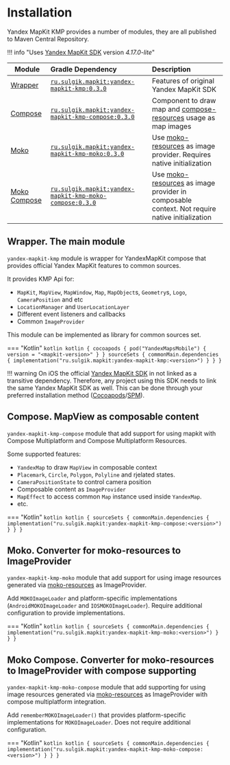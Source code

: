 # Installation

Yandex MapKit KMP provides a number of modules, they are all published to Maven Central Repository.

!!! info "Uses [Yandex MapKit SDK](https://yandex.ru/dev/mapkit/doc/ru/) version *4.17.0-lite*"

| Module	                                                                                               | Gradle Dependency                                                                                                                            | Description                                                                                                                                              |
|-------------------------------------------------------------------------------------------------------|:---------------------------------------------------------------------------------------------------------------------------------------------|:---------------------------------------------------------------------------------------------------------------------------------------------------------|
| [Wrapper](https://github.com/SuLG-ik/yandex-mapkit-kmp/tree/main/yandex-mapkit-kmp)                   | [`ru.sulgik.mapkit:yandex-mapkit-kmp:0.3.0`](https://search.maven.org/artifact/ru.sulgik.mapkit/yandex-mapkit-kmp)                           | Features of original Yandex MapKit SDK                                                                                                                   |
| [Compose](https://github.com/SuLG-ik/yandex-mapkit-kmp/tree/main/yandex-mapkit-kmp-compose)           | [`ru.sulgik.mapkit:yandex-mapkit-kmp-compose:0.3.0`](https://search.maven.org/artifact/ru.sulgik.mapkit/yandex-mapkit-kmp-compose)           | Component to draw map and [compose-resources](https://www.jetbrains.com/help/kotlin-multiplatform-dev/compose-images-resources.html) usage as map images |
| [Moko](https://github.com/SuLG-ik/yandex-mapkit-kmp/tree/main/yandex-mapkit-kmp-moko)                 | [`ru.sulgik.mapkit:yandex-mapkit-kmp-moko:0.3.0`](https://search.maven.org/artifact/ru.sulgik.mapkit/yandex-mapkit-kmp-moko)                 | Use [moko-resources](https://github.com/icerockdev/moko-resources) as image provider. Requires native initialization                                     |
| [Moko Compose](https://github.com/SuLG-ik/yandex-mapkit-kmp/tree/main/yandex-mapkit-kmp-moko-compose) | [`ru.sulgik.mapkit:yandex-mapkit-kmp-moko-compose:0.3.0`](https://search.maven.org/artifact/ru.sulgik.mapkit/yandex-mapkit-kmp-moko-compose) | Use [moko-resources](https://github.com/icerockdev/moko-resources) as image provider in composable context. Not require native initialization            |

## Wrapper. The main module

`yandex-mapkit-kmp` module is wrapper for YandexMapKit compose that provides official Yandex MapKit
features to common sources.

It provides KMP Api for:

- `MapKit`, `MapView`, `MapWindow`, `Map`, `MapObject`s, `Geometry`s, `Logo`, `CameraPosition` and etc
- `LocationManager` and `UserLocationLayer`
- Different event listeners and callbacks
- Common `ImageProvider`

This module can be implemented as library for common sources set.

=== "Kotlin"
    ``` kotlin
    kotlin {
        cocoapods {
            pod("YandexMapsMobile") {
              version = "<mapkit-version>"
            }
        }
        sourceSets {
            commonMain.dependencies {
                implementation("ru.sulgik.mapkit:yandex-mapkit-kmp:<version>")
            }
        }
    }
    ```

!!! warning
    On iOS the
    official [Yandex MapKit SDK](https://yandex.ru/dev/mapkit/doc/ru/ios/generated/getting_started) in
    not linked as a transitive dependency. Therefore, any project using this SDK needs to link the same
    Yandex MapKit SDK as well. This can be done through your preferred installation
    method ([Cocoapods](https://kotlinlang.org/docs/native-cocoapods.html)/[SPM](https://kotlinlang.org/docs/native-spm.html#project-configuration-options)).

## Compose. MapView as composable content

`yandex-mapkit-kmp-compose` module that add support for using mapkit with Compose Multiplatform 
and Compose Multiplatform Resources.

Some supported features:

- `YandexMap` to draw `MapView` in composable context
- `Placemark`, `Circle`, `Polygon`, `Polyline` and rjelated states.
- `CameraPositionState` to control camera position
- Composable content as `ImageProvider` 
- `MapEffect` to access common `Map` instance used inside `YandexMap`.
- etc.

=== "Kotlin"
    ``` kotlin
    kotlin {
        sourceSets {
            commonMain.dependencies {
                implementation("ru.sulgik.mapkit:yandex-mapkit-kmp-compose:<version>")
            }
        }
    }
    ```

## Moko. Converter for moko-resources to ImageProvider

`yandex-mapkit-kmp-moko` module that add support for using image resources generated 
via [moko-resources](https://github.com/icerockdev/moko-resources) as ImageProvider.

Add `MOKOImageLoader` and platform-specific implementations (`AndroidMOKOImageLoader` 
and `IOSMOKOImageLoader`). Require additional configuration to provide implementations.

=== "Kotlin"
    ``` kotlin
    kotlin {
        sourceSets {
            commonMain.dependencies {
                implementation("ru.sulgik.mapkit:yandex-mapkit-kmp-moko:<version>")
            }
        }
    }
    ```

## Moko Compose. Converter for moko-resources to ImageProvider with compose supporting

`yandex-mapkit-kmp-moko-compose` module that add supporting for using image resources generated 
via [moko-resources](https://github.com/icerockdev/moko-resources) as ImageProvider 
with compose multiplatform integration.

Add `rememberMOKOImageLoader()` that provides platform-specific implementations for 
`MOKOImageLoader`. Does not require additional configuration.

=== "Kotlin"
    ``` kotlin
    kotlin {
        sourceSets {
            commonMain.dependencies {
                implementation("ru.sulgik.mapkit:yandex-mapkit-kmp-moko-compose:<version>")
            }
        }
    }
    ```